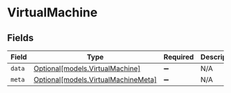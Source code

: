 # VirtualMachine


## Fields

| Field                                                                  | Type                                                                   | Required                                                               | Description                                                            |
| ---------------------------------------------------------------------- | ---------------------------------------------------------------------- | ---------------------------------------------------------------------- | ---------------------------------------------------------------------- |
| `data`                                                                 | [Optional[models.VirtualMachine]](../models/virtualmachine.md)         | :heavy_minus_sign:                                                     | N/A                                                                    |
| `meta`                                                                 | [Optional[models.VirtualMachineMeta]](../models/virtualmachinemeta.md) | :heavy_minus_sign:                                                     | N/A                                                                    |
